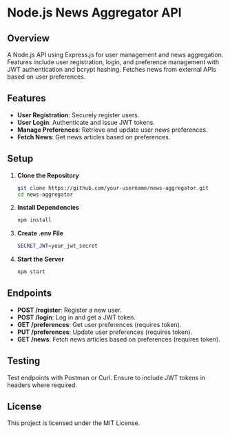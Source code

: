 # Node.js News Aggregator API

## Overview

A Node.js API using Express.js for user management and news aggregation. Features include user registration, login, and preference management with JWT authentication and bcrypt hashing. Fetches news from external APIs based on user preferences.

## Features

- **User Registration**: Securely register users.
- **User Login**: Authenticate and issue JWT tokens.
- **Manage Preferences**: Retrieve and update user news preferences.
- **Fetch News**: Get news articles based on preferences.

## Setup

1. **Clone the Repository**

   ```bash
   git clone https://github.com/your-username/news-aggregator.git
   cd news-aggregator

2. **Install Dependencies**

   ```bash
   npm install

3. **Create .env File**

   ```bash
   SECRET_JWT=your_jwt_secret

4. **Start the Server**

   ```bash
   npm start

## Endpoints
- **POST /register**: Register a new user.
- **POST /login**: Log in and get a JWT token.
- **GET /preferences**: Get user preferences (requires token).
- **PUT /preferences**: Update user preferences (requires token).
- **GET /news**: Fetch news articles based on preferences (requires token).

## Testing
Test endpoints with Postman or Curl. Ensure to include JWT tokens in headers where required.


## License
This project is licensed under the MIT License.
